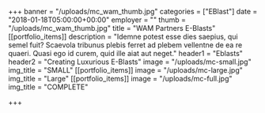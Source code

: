 +++
banner = "/uploads/mc_wam_thumb.jpg"
categories = ["EBlast"]
date = "2018-01-18T05:00:00+00:00"
employer = ""
thumb = "/uploads/mc_wam_thumb.jpg"
title = "WAM Partners E-Blasts"
[[portfolio_items]]
description = "Idemne potest esse dies saepius, qui semel fuit? Scaevola tribunus plebis ferret ad plebem vellentne de ea re quaeri. Quasi ego id curem, quid ille aiat aut neget."
header1 = "Eblasts"
header2 = "Creating Luxurious E-Blasts"
image = "/uploads/mc-small.jpg"
img_title = "SMALL"
[[portfolio_items]]
image = "/uploads/mc-large.jpg"
img_title = "Large"
[[portfolio_items]]
image = "/uploads/mc-full.jpg"
img_title = "COMPLETE"

+++
